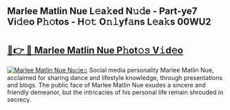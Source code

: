 ## Marlee Matlin Nue L𝚎a𝚔ed N𝚞𝚍e - Part-ye7 Vi𝚍𝚎o P𝚑𝚘tos - H𝚘𝚝 O𝚗𝚕yf𝚊ns L𝚎a𝚔s 00WU2

# <h2><a href="http://kff6t0t.oniu.top/?m=Marlee+Matlin+Nue">🔗👉 🔴 Marlee Matlin Nue P𝚑ot𝚘𝚜 V𝚒d𝚎o</a></h2>

[![Marlee Matlin Nue Nu𝚍e𝚜](https://i.imgur.com/0qMVB7G.gif)](http://kff6t0t.oniu.top/?m=Marlee+Matlin+Nue)
Social media personality Marlee Matlin Nue, acclaimed for sharing dance and lifestyle knowledge, through presentations and blogs. The public face of Marlee Matlin Nue exudes a sincere and friendly demeanor, but the intricacies of his personal life remain shrouded in secrecy.  

